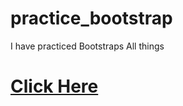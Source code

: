 # practice_bootstrap
I have practiced Bootstraps All things
<a href="https://shahriarkabir04.github.io/practice_bootstrap/"><h1>Click Here</h1></a>
